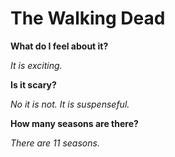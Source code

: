 # The Walking Dead

**What do I feel about it?**

*It is exciting.*

**Is it scary?**

*No it is not. It is suspenseful.*

**How many seasons are there?**

*There are 11 seasons.*



